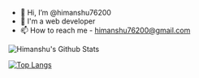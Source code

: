 - 👋 Hi, I’m @himanshu76200
- 👀 I'm a web developer
- 📫 How to reach me - himanshu76200@gmail.com

<!---
himanshu76200/himanshu76200 is a ✨ special ✨ repository because its `README.md` (this file) appears on your GitHub profile.
You can click the Preview link to take a look at your changes.
--->

![Himanshu's Github Stats](https://github-readme-stats.vercel.app/api?username=himanshu76200&show_icons=true&theme=radical)

[![Top Langs](https://github-readme-stats.vercel.app/api/top-langs/?username=himanshu76200&layout=compact)](https://github.com/himanshu76200/github-readme-stats)
